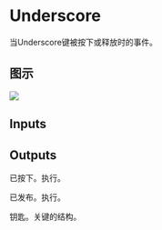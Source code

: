# Underscore

当Underscore键被按下或释放时的事件。

## 图示

![]($-20221218-19265950.png)

## Inputs

## Outputs

已按下。执行。

已发布。执行。

钥匙。关键的结构。
